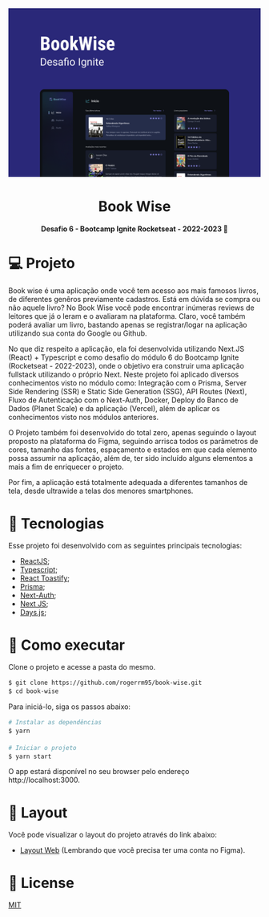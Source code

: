 <div align='center'>
  <img src="./public/images/cover.png" alt="Logo">
</div>

<h1 align='center'>
Book Wise
</h1>

<h4 align='center'>
Desafio 6 - Bootcamp Ignite Rocketseat - 2022-2023 🚀
</h4>

 # 💻 Projeto
 
Book wise é uma aplicação onde você tem acesso aos mais famosos livros, de diferentes genêros previamente cadastros. Está em dúvida se compra ou não aquele livro? No Book Wise você pode encontrar inúmeras reviews de leitores que já o leram e o avaliaram na plataforma. Claro, você também poderá avaliar um livro, bastando apenas se registrar/logar na aplicação utilizando sua conta do Google ou Github.

No que diz respeito a aplicação, ela foi desenvolvida utilizando Next.JS (React) + Typescript e como desafio do módulo 6 do Bootcamp Ignite (Rocketseat - 2022-2023), onde o objetivo era construir uma aplicação fullstack utilizando o próprio Next. Neste projeto foi aplicado diversos conhecimentos visto no módulo como: Integração com o Prisma, Server Side Rendering (SSR) e Static Side Generation (SSG), API Routes (Next), Fluxo de Autenticação com o Next-Auth, Docker, Deploy do Banco de Dados (Planet Scale) e da aplicação (Vercel), além de aplicar os conhecimentos visto nos módulos anteriores.

O Projeto também foi desenvolvido do total zero, apenas seguindo o layout proposto na plataforma do Figma, seguindo arrisca todos os parâmetros de cores, tamanho das fontes, espaçamento e estados em que cada elemento possa assumir na aplicação, além de, ter sido incluído alguns elementos a mais a fim de enriquecer o projeto.

Por fim, a aplicação está totalmente adequada a diferentes tamanhos de tela, desde ultrawide a telas dos menores smartphones.

 # 🧪 Tecnologias

Esse projeto foi desenvolvido com as seguintes principais tecnologias:
- [ReactJS](https://pt-br.reactjs.org/);
- [Typescript](https://www.typescriptlang.org/);
- [React Toastify](https://www.npmjs.com/package/react-toastify);
- [Prisma]( https://www.prisma.io/);
- [Next-Auth](https://next-auth.js.org/);
- [Next JS](https://nextjs.org/);
- [Days.js](https://day.js.org/);

# 🚀 Como executar

Clone o projeto e acesse a pasta do mesmo.

```bash
$ git clone https://github.com/rogerrm95/book-wise.git
$ cd book-wise
```
Para iniciá-lo, siga os passos abaixo:
```bash
# Instalar as dependências
$ yarn

# Iniciar o projeto
$ yarn start
```
O app estará disponível no seu browser pelo endereço http://localhost:3000.

# 🎨 Layout
Você pode visualizar o layout do projeto através do link abaixo:
- [Layout Web](https://www.figma.com/file/kvP1lQ487qLj4ymFKBsODr/Book-Wise?type=design&t=kUe9eDatrvTKeOHV-6) (Lembrando que você precisa ter uma conta no Figma).

# 📃 License
[MIT](https://choosealicense.com/licenses/mit/)

